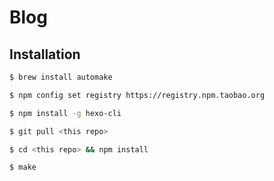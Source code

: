# Blog

## Installation

```sh
$ brew install automake
```

```sh
$ npm config set registry https://registry.npm.taobao.org
```

```sh
$ npm install -g hexo-cli
```

```sh
$ git pull <this repo>
```


```sh
$ cd <this repo> && npm install
```

```sh
$ make
```
